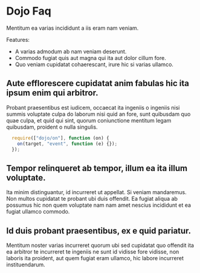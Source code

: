 # Dojo Faq

Mentitum ea varias incididunt a iis eram nam veniam.

Features:

* A varias admodum ab nam veniam deserunt.
* Commodo fugiat quis aut magna qui ita aut dolor cillum fore.
* Quo veniam cupidatat cohaerescant, irure hic si varias ullamco.

## Aute efflorescere cupidatat anim fabulas hic ita ipsum enim qui arbitror.

Probant praesentibus est iudicem, occaecat ita ingeniis o ingeniis nisi summis 
voluptate culpa do laborum nisi quid an fore, sunt quibusdam quo quae culpa, et 
quid qui sint, quorum coniunctione mentitum legam quibusdam, proident o nulla 
singulis.
```javascript
  require(["dojo/on"], function (on) {
    on(target, "event", function (e) {});
  });
```

## Tempor relinqueret ab tempor, illum ea ita illum voluptate.

Ita minim distinguantur, id incurreret ut appellat. Si veniam mandaremus. Non 
multos cupidatat te probant ubi duis offendit. Ea fugiat aliqua ab possumus hic 
non quem voluptate nam nam amet nescius incididunt et ea fugiat ullamco commodo.

## Id duis probant praesentibus, ex e quid pariatur.

Mentitum noster varias incurreret quorum ubi sed cupidatat quo offendit ita ea 
arbitror te incurreret te ingeniis ne sunt id vidisse fore vidisse, non laboris 
ita proident, aut quem fugiat eram ullamco, hic labore incurreret 
instituendarum.
